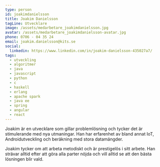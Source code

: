 ```yaml
---
type: person
id: joakimdanielsson
title: Joakim Danielsson
tagLine: Utvecklare
image: /assets/medarbetare_joakimdanielsson.jpg
avatar: /assets/medarbetare_joakimdanielsson-avatar.jpg
phone: 0706 - 04 35 24
email: joakim.danielsson@kits.se
social:
  linkedin: https://www.linkedin.com/in/joakim-danielsson-435027a7/
tags:
  - utveckling
  - algoritmer
  - java
  - javascript
  - python
  - c
  - haskell
  - erlang
  - apache spark
  - java ee
  - spring
  - angular
  - react
---
```


Joakim är en utvecklare som gillar problemlösning och tycker det är stimulerande med nya utmaningar. Han har erfarenhet av bland annat IoT, Androidutveckling och beräkning med stora datamängder.

Joakim tycker om att arbeta metodiskt och är prestigelös i sitt arbete. Han strävar alltid efter att göra alla parter nöjda och vill alltid se att den bästa lösningen blir vald.

